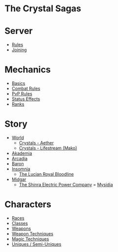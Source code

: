 # The Crystal Sagas

# Server

- [Rules](./server/rules.md)
- [Joining]()

# Mechanics

- [Basics]()
- [Combat Rules](./mechanics/combat_rules.md)
- [PvP Rules](./mechanics/pvp_rules.md)
- [Status Effects](./mechanics/status_effects.md)
- [Ranks](./mechanics/ranks.md)

# Story

- [World]()
    - [Crystals - Aether](./story/world/aether.md)
    - [Crystals - Lifestream (Mako)](./story/world/lifestream.md)
- [Akademia](./story/akademia/SUMMARY.md)
- [Arcadia](./story/arcadia/SUMMARY.md)
- [Baron](./story/baron/SUMMARY.md)
- [Insomnia](./story/insomnia/SUMMARY.md)
    - [The Lucian Royal Bloodline](./story/insomnia/lucis.md)
- [Midgar](./story/midgar/SUMMARY.md)
    - [The Shinra Electric Power Company](./story/midgar/shinra.md)
= [Mysidia](./story/mysidia/SUMMARY.md)

# Characters

- [Races]()
- [Classes]()
- [Weapons]()
- [Weapon Techniques]()
- [Magic Techniques]()
- [Uniques / Semi-Uniques]()
